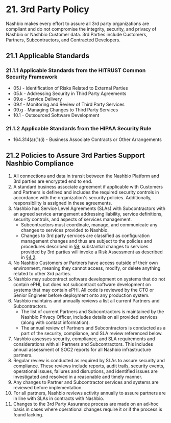 # 21. 3rd Party Policy

Nashbio makes every effort to assure all 3rd party organizations are compliant and do not compromise the integrity, security, and privacy of Nashbio or Nashbio Customer data. 3rd Parties include Customers, Partners, Subcontractors, and Contracted Developers.

## 21.1 Applicable Standards

### 21.1.1 Applicable Standards from the HITRUST Common Security Framework

*  05.i - Identification of Risks Related to External Parties
*  05.k - Addressing Security in Third Party Agreements
*  09.e - Service Delivery
*  09.f - Monitoring and Review of Third Party Services
*  09.g - Managing Changes to Third Party Services
*  10.1 - Outsourced Software Development

### 21.1.2 Applicable Standards from the HIPAA Security Rule

* 164.314(a)(1)(i) - Business Associate Contracts or Other Arrangements

## 21.2 Policies to Assure 3rd Parties Support Nashbio Compliance

1. All connections and data in transit between the Nashbio Platform and 3rd parties are encrypted end to end.
2. A standard business associate agreement if applicable with Customers and Partners is defined and includes the required security controls in accordance with the organization's security policies. Additionally, responsibility is assigned in these agreements.
3. Nashbio has Service Level Agreements (SLAs) with Subcontractors with an agreed service arrangement addressing liability, service definitions, security controls, and aspects of services management.
   * Subcontractors must coordinate, manage, and communicate any changes to services provided to Nashbio.
   * Changes to 3rd party services are classified as configuration management changes and thus are subject to the policies and procedures described in [§9](#9.-configuration-management-policy); substantial changes to services provided by 3rd parties will invoke a Risk Assessment as described in [§4.2](#4.2-risk-management-policies).
4. No Nashbio Customers or Partners have access outside of their own environment, meaning they cannot access, modify, or delete anything related to other 3rd parties.
5. Nashbio may subcontract software development on systems that do not contain ePHI, but does not subcontract software development on systems that may contain ePHI.  All code is reviewed by the CTO or Senior Engineer before deployment onto any production system.
6. Nashbio maintains and annually reviews a list all current Partners and Subcontractors.
   * The list of current Partners and Subcontractors is maintained by the Nashbio Privacy Officer, includes details on all provided services (along with contact information).
   * The annual review of Partners and Subcontractors is conducted as a part of the security, compliance, and SLA review referenced below.
7. Nashbio assesses security, compliance, and SLA requirements and considerations with all Partners and Subcontractors. This includes annual assessment of SOC2 reports for all Nashbio infrastructure partners.
8. Regular review is conducted as required by SLAs to assure security and compliance. These reviews include reports, audit trails, security events, operational issues, failures and disruptions, and identified issues are investigated and resolved in a reasonable and timely manner.
9. Any changes to Partner and Subcontractor services and systems are reviewed before implementation.
10. For all partners, Nashbio reviews activity annually to assure partners are in line with SLAs in contracts with Nashbio.
13. Changes to the 3rd Party Assurance process are made on an ad-hoc basis in cases where operational changes require it or if the process is found lacking. 
